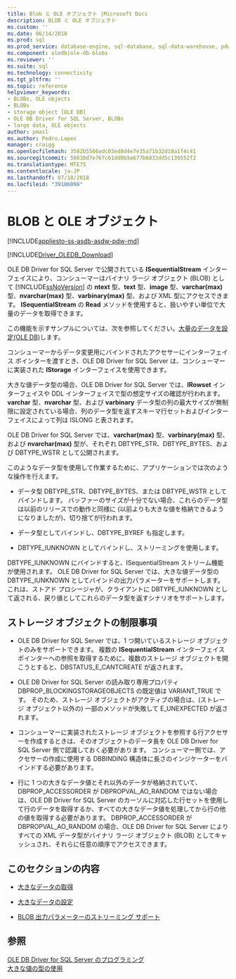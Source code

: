 ```yaml
---
title: Blob と OLE オブジェクト |Microsoft Docs
description: BLOB と OLE オブジェクト
ms.custom: ''
ms.date: 06/14/2018
ms.prod: sql
ms.prod_service: database-engine, sql-database, sql-data-warehouse, pdw
ms.component: oledb|ole-db-blobs
ms.reviewer: ''
ms.suite: sql
ms.technology: connectivity
ms.tgt_pltfrm: ''
ms.topic: reference
helpviewer_keywords:
- BLOBs, OLE objects
- BLOBs
- storage object [OLE DB]
- OLE DB Driver for SQL Server, BLOBs
- large data, OLE objects
author: pmasl
ms.author: Pedro.Lopes
manager: craigg
ms.openlocfilehash: 3582b5566adc03ed8d4e7e35a71b32d18a1f4c41
ms.sourcegitcommit: 50838d7e767c61dd0b5e677b6833dd5c139552f2
ms.translationtype: MTE75
ms.contentlocale: ja-JP
ms.lasthandoff: 07/18/2018
ms.locfileid: "39106098"
---
```

# <a name="blobs-and-ole-objects"></a>BLOB と OLE オブジェクト
[!INCLUDE[appliesto-ss-asdb-asdw-pdw-md](../../../includes/appliesto-ss-asdb-asdw-pdw-md.md)]

[!INCLUDE[Driver_OLEDB_Download](../../../includes/driver_oledb_download.md)]

  OLE DB Driver for SQL Server で公開されている **ISequentialStream** インターフェイスにより、コンシューマーはバイナリ ラージ オブジェクト (BLOB) として [!INCLUDE[ssNoVersion](../../../includes/ssnoversion-md.md)] の **ntext** 型、**text** 型、**image** 型、**varchar(max)** 型、**nvarchar(max)** 型、**varbinary(max)** 型、および XML 型にアクセスできます。 **ISequentialStream** の **Read** メソッドを使用すると、扱いやすい単位で大量のデータを取得できます。  
  
 この機能を示すサンプルについては、次を参照してください。[大量のデータを設定&#40;OLE DB&#41;](../../oledb/ole-db-how-to/set-large-data-ole-db.md)します。  
  
 コンシューマーからデータ変更用にバインドされたアクセサーにインターフェイス ポインターを渡すとき、OLE DB Driver for SQL Server は、コンシューマーに実装された **IStorage** インターフェイスを使用できます。  
  
 大きな値データ型の場合、OLE DB Driver for SQL Server では、**IRowset** インターフェイスや DDL インターフェイスで型の想定サイズの確認が行われます。 **varchar** 型、**nvarchar** 型、および **varbinary** データ型の列の最大サイズが無制限に設定されている場合、列のデータ型を返すスキーマ行セットおよびインターフェイスによって列は ISLONG と表されます。  
  
 OLE DB Driver for SQL Server では、**varchar(max)** 型、**varbinary(max)** 型、および **nvarchar(max)** 型が、それぞれ DBTYPE_STR、DBTYPE_BYTES、および DBTYPE_WSTR として公開されます。  
  
 このようなデータ型を使用して作業するために、アプリケーションでは次のような操作を行えます。  
  
-   データ型 DBTYPE_STR、DBTYPE_BYTES、または DBTYPE_WSTR としてバインドします。 バッファーのサイズが十分でない場合、これらのデータ型は以前のリリースでの動作と同様に (以前よりも大きな値を格納できるようになりましたが)、切り捨てが行われます。  
  
-   データ型としてバインドし、DBTYPE_BYREF も指定します。  
  
-   DBTYPE_IUNKNOWN としてバインドし、ストリーミングを使用します。  
  
 DBTYPE_IUNKNOWN にバインドすると、ISequentialStream ストリーム機能が使用されます。 OLE DB Driver for SQL Server では、大きな値データ型の DBTYPE_IUNKNOWN としてバインドの出力パラメーターをサポートします。 これは、ストアド プロシージャが、クライアントに DBTYPE_IUNKNOWN として返される、戻り値としてこれらのデータ型を返すシナリオをサポートします。  
  
## <a name="storage-object-limitations"></a>ストレージ オブジェクトの制限事項  
  
-   OLE DB Driver for SQL Server では、1 つ開いているストレージ オブジェクトのみをサポートできます。 複数の **ISequentialStream** インターフェイス ポインターへの参照を取得するために、複数のストレージ オブジェクトを開こうとすると、DBSTATUS_E_CANTCREATE が返されます。  
  
-   OLE DB Driver for SQL Server の読み取り専用プロパティ DBPROP_BLOCKINGSTORAGEOBJECTS の既定値は VARIANT_TRUE です。 そのため、ストレージ オブジェクトがアクティブの場合は、(ストレージ オブジェクト以外の) 一部のメソッドが失敗して E_UNEXPECTED が返されます。  
  
-   コンシューマーに実装されたストレージ オブジェクトを参照する行アクセサーを作成するときは、そのオブジェクトのデータ長を OLE DB Driver for SQL Server 側で認識しておく必要があります。 コンシューマー側では、アクセサーの作成に使用する DBBINDING 構造体に長さのインジケーターをバインドする必要があります。  
  
-   行に 1 つの大きなデータ値とそれ以外のデータが格納されていて、DBPROP_ACCESSORDER が DBPROPVAL_AO_RANDOM ではない場合は、OLE DB Driver for SQL Server のカーソルに対応した行セットを使用して行のデータを取得するか、すべての大きなデータ値を処理してから行の他の値を取得する必要があります。 DBPROP_ACCESSORDER が DBPROPVAL_AO_RANDOM の場合、OLE DB Driver for SQL Server によりすべての XML データ型がバイナリ ラージ オブジェクト (BLOB) としてキャッシュされ、それらに任意の順序でアクセスできます。  
  
## <a name="in-this-section"></a>このセクションの内容  
  
-   [大きなデータの取得](../../oledb/ole-db-blobs/getting-large-data.md)  
  
-   [大きなデータの設定](../../oledb/ole-db-blobs/setting-large-data.md)  
  
-   [BLOB 出力パラメーターのストリーミング サポート](../../oledb/ole-db-blobs/streaming-support-for-blob-output-parameters.md)  
  
## <a name="see-also"></a>参照  
 [OLE DB Driver for SQL Server のプログラミング](../../oledb/ole-db/oledb-driver-for-sql-server-programming.md)        
 [大きな値の型の使用](../../oledb/features/using-large-value-types.md)  
  
  
